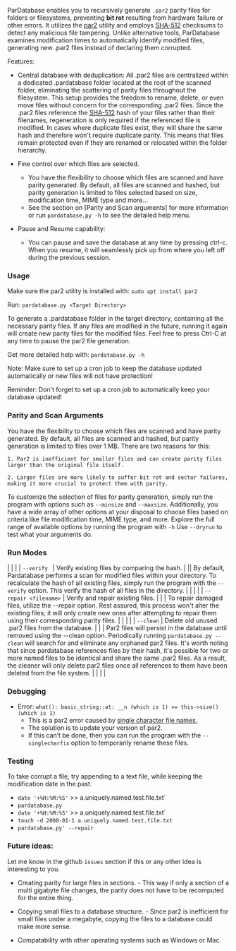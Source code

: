 ParDatabase enables you to recursively generate `.par2` parity files for folders or filesystems, preventing **bit rot** resulting from hardware failure or other errors. It utilizes the [par2](https://manpages.org/par2) utility and employs [SHA-512](https://en.wikipedia.org/wiki/SHA-2) checksums to detect any malicious file tampering. Unlike alternative tools, ParDatabase examines modification times to automatically identify modified files, generating new .par2 files instead of declaring them corrupted.


Features:


* Central database with deduplication:
    All .par2 files are centralized within a dedicated .pardatabase folder located at the root of the scanned folder, eliminating the scattering of parity files throughout the filesystem. This setup provides the freedom to rename, delete, or even move files without concern for the corresponding .par2 files. Since the .par2 files reference the [SHA-512](https://en.wikipedia.org/wiki/SHA-2) hash of your files rather than their filenames, regeneration is only required if the referenced file is modified. In cases where duplicate files exist, they will share the same hash and therefore won't require duplicate parity. This means that files remain protected even if they are renamed or relocated within the folder hierarchy.

* Fine control over which files are selected.
     - You have the flexibility to choose which files are scanned and have parity generated. By default, all files are scanned and hashed, but parity generation is limited to files selected based on size, modification time, MIME type and more...
     - See the section on [Parity and Scan arguments] for more information or run `pardatabase.py -h` to see the detailed help menu.

* Pause and Resume capability:
    - You can pause and save the database at any time by pressing ctrl-c. When you resume, it will seamlessly pick up from where you left off during the previous session.


### Usage

Make sure the par2 utility is installed with: `sudo apt install par2`

Run: `pardatabase.py <Target Directory>`

To generate a .pardatabase folder in the target directory, containing all the necessary parity files. If any files are modified in the future, running it again will create new parity files for the modified files. Feel free to press Ctrl-C at any time to pause the par2 file generation.

Get more detailed help with: `pardatabase.py -h`


Note: Make sure to set up a cron job to keep the database updated automatically or new files will not have protection!

Reminder: Don't forget to set up a cron job to automatically keep your database updated!


### Parity and Scan Arguments

You have the flexibility to choose which files are scanned and have parity generated. By default, all files are scanned and hashed, but parity generation is limited to files over 1 MB. There are two reasons for this:

    1. Par2 is inefficient for smaller files and can create parity files larger than the original file itself.

    2. Larger files are more likely to suffer bit rot and sector failures, making it more crucial to protect them with parity.

To customize the selection of files for parity generation, simply run the program with options such as `--minsize` and `--maxsize`. Additionally, you have a wide array of other options at your disposal to choose files based on criteria like file modification time, MIME type, and more. Explore the full range of available options by running the program with `-h` Use `--dryrun` to test what your arguments do.


### Run Modes


| | |
| `--verify ` | Verify existing files by comparing the hash. |
|| By default, Pardatabase performs a scan for modified files within your directory. To recalculate the hash of all existing files, simply run the program with the `--verify` option. This verify the hash of all files in the directory. |
| | |
| `--repair <filename>` | Verify and repair existing files. |
| | To repair damaged files, utilize the --repair option. Rest assured, this process won't alter the existing files; it will only create new ones after attempting to repair them using their corresponding parity files. |
| | |
| `--clean` | Delete old unused .par2 files from the database. |
| | Par2 files will persist in the database until removed using the --clean option. Periodically running `pardatabase.py --clean` will search for and eliminate any orphaned par2 files. It's worth noting that since pardatabase references files by their hash, it's possible for two or more named files to be identical and share the same .par2 files. As a result, the cleaner will only delete par2 files once all references to them have been deleted from the file system.
|
| | |

### Debugging

  * Error: `what(): basic_string::at: __n (which is 1) >= this->size() (which is 1)`
    - This is a par2 error caused by [single character file names.](https://github.com/Parchive/par2cmdline/issues/145)
    - The solution is to update your version of par2.
    - If this can’t be done, then you can run the program with the `--singlecharfix` option to temporarily rename these files.

### Testing

To fake corrupt a file, try appending to a text file, while keeping the modification date in the past.


  * `date '+%H:%M:%S'` >> a.uniquely.named.test.file.txt`
  * `pardatabase.py`
  * `date '+%H:%M:%S'` >> a.uniquely.named.test.file.txt`
  * `touch -d 2000-01-1 a.uniquely.named.test.file.txt`
  * `pardatabase.py' --repair`


### Future ideas:

Let me know in the github `issues` section if this or any other idea is interesting to you.

  * Creating parity for large files in sections. - This way if only a section of a multi gigabyte file changes, the parity does not have to be recomputed for the entire thing.

  * Copying small files to a database structure. - Since par2 is inefficient for small files under a megabyte, copying the files to a database could make more sense.

  * Compatability with other operating systems such as Windows or Mac.
